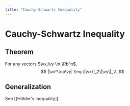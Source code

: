 ```yaml
---
title: "Cauchy-Schwartz Inequality"
---
```

# Cauchy-Schwartz Inequality
## Theorem
For any vectors $\vx,\vy \in \Rb^n$,
$$
|\vx^\top\vy| \leq \|\vx\|_2\|\vy\|_2.
$$

## Generalization
See [[Hölder's inequality]].